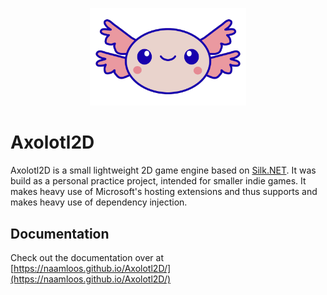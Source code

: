 <p align="center">
    <img width="250" src="logo.png"/>
    <h1>
        Axolotl2D
    </h1>
</p>

Axolotl2D is a small lightweight 2D game engine based on [Silk.NET](https://github.com/dotnet/Silk.NET). It was build as a personal practice project, intended for smaller indie games. It makes heavy use of Microsoft's hosting extensions and thus supports and makes heavy use of dependency injection.

## Documentation
Check out the documentation over at [https://naamloos.github.io/Axolotl2D/](https://naamloos.github.io/Axolotl2D/)